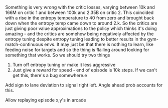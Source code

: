 Something is very wrong with the critic losses, varying between 10k and 166M on critic 1 and between 100k and 2.35B on critic 2.  This coincided with a rise in the entropy temperature to 40 from zero and brought back down when the entropy temp came down to around 2.k. So the critics are just giving poor value approximations to the policy which thinks it's doing amazing - and the critics are somehow being negatively affected by the entropy tuning despite entropy tuning leading to better results in the gym-match-continuous envs. It may just be that there is nothing to learn, like feeding noise for targets and so the thing is flailing around looking for something that works. So we should try two things

1) Turn off entropy tuning or make it less aggressive
2) Just give a reward for speed - end of episode is 10k steps. If we can't get this, there's a bug somewhere.e


Add sign to lane deviation to signal right left. Angle ahead prob accounts for this.


Allow replaying episode x,y's in arcade
